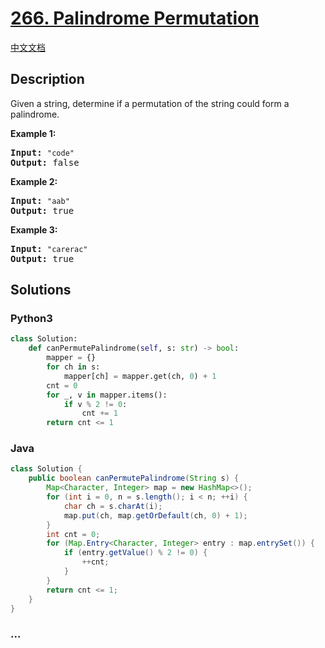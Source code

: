 # [266. Palindrome Permutation](https://leetcode.com/problems/palindrome-permutation)

[中文文档](/solution/0200-0299/0266.Palindrome%20Permutation/README.md)

## Description

<p>Given a string, determine if a permutation of the string could form a palindrome.</p>

<p><strong>Example 1:</strong></p>

<pre>
<strong>Input:</strong> <code>"code"</code>
<strong>Output:</strong> false</pre>

<p><strong>Example 2:</strong></p>

<pre>
<strong>Input:</strong> <code>"aab"</code>
<strong>Output:</strong> true</pre>

<p><strong>Example 3:</strong></p>

<pre>
<strong>Input:</strong> <code>"carerac"</code>
<strong>Output:</strong> true</pre>

## Solutions

<!-- tabs:start -->

### **Python3**

```python
class Solution:
    def canPermutePalindrome(self, s: str) -> bool:
        mapper = {}
        for ch in s:
            mapper[ch] = mapper.get(ch, 0) + 1
        cnt = 0
        for _, v in mapper.items():
            if v % 2 != 0:
                cnt += 1
        return cnt <= 1
```

### **Java**

```java
class Solution {
    public boolean canPermutePalindrome(String s) {
        Map<Character, Integer> map = new HashMap<>();
        for (int i = 0, n = s.length(); i < n; ++i) {
            char ch = s.charAt(i);
            map.put(ch, map.getOrDefault(ch, 0) + 1);
        }
        int cnt = 0;
        for (Map.Entry<Character, Integer> entry : map.entrySet()) {
            if (entry.getValue() % 2 != 0) {
                ++cnt;
            }
        }
        return cnt <= 1;
    }
}
```

### **...**

```

```

<!-- tabs:end -->
